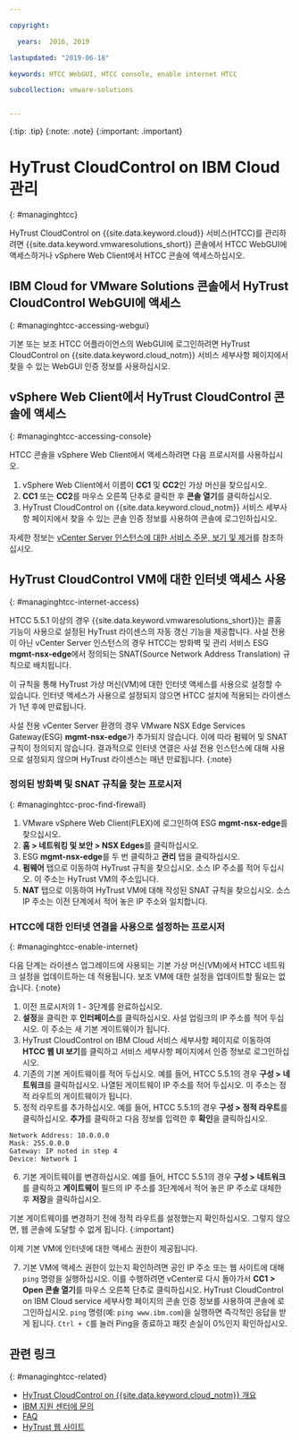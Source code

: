 ```yaml
---

copyright:

  years:  2016, 2019

lastupdated: "2019-06-18"

keywords: HTCC WebGUI, HTCC console, enable internet HTCC

subcollection: vmware-solutions


---
```


{:tip: .tip}
{:note: .note}
{:important: .important}

# HyTrust CloudControl on IBM Cloud 관리
{: #managinghtcc}

HyTrust CloudControl on {{site.data.keyword.cloud}} 서비스(HTCC)를 관리하려면 {{site.data.keyword.vmwaresolutions_short}} 콘솔에서 HTCC WebGUI에 액세스하거나 vSphere Web Client에서 HTCC 콘솔에 액세스하십시오.

## IBM Cloud for VMware Solutions 콘솔에서 HyTrust CloudControl WebGUI에 액세스
{: #managinghtcc-accessing-webgui}

기본 또는 보조 HTCC 어플라이언스의 WebGUI에 로그인하려면 HyTrust CloudControl on {{site.data.keyword.cloud_notm}} 서비스 세부사항 페이지에서 찾을 수 있는 WebGUI 인증 정보를 사용하십시오.

## vSphere Web Client에서 HyTrust CloudControl 콘솔에 액세스
{: #managinghtcc-accessing-console}

HTCC 콘솔을 vSphere Web Client에서 액세스하려면 다음 프로시저를 사용하십시오.
1. vSphere Web Client에서 이름이 **CC1** 및 **CC2**인 가상 머신을 찾으십시오.
2. **CC1** 또는 **CC2**를 마우스 오른쪽 단추로 클릭한 후 **콘솔 열기**를 클릭하십시오.
3. HyTrust CloudControl on {{site.data.keyword.cloud_notm}} 서비스 세부사항 페이지에서 찾을 수 있는 콘솔 인증 정보를 사용하여 콘솔에 로그인하십시오.

자세한 정보는 [vCenter Server 인스턴스에 대한 서비스 주문, 보기 및 제거](/docs/services/vmwaresolutions/vcenter?topic=vmware-solutions-vc_addingremovingservices)를 참조하십시오.

## HyTrust CloudControl VM에 대한 인터넷 액세스 사용
{: #managinghtcc-internet-access}

HTCC 5.5.1 이상의 경우 {{site.data.keyword.vmwaresolutions_short}}는 콜홈 기능이 사용으로 설정된 HyTrust 라이센스의 자동 갱신 기능을 제공합니다. 사설 전용이 아닌 vCenter Server 인스턴스의 경우 HTCC는 방화벽 및 관리 서비스 ESG **mgmt-nsx-edge**에서 정의되는 SNAT(Source Network Address Translation) 규칙으로 배치됩니다. 

이 규칙을 통해 HyTrust 가상 머신(VM)에 대한 인터넷 액세스를 사용으로 설정할 수 있습니다. 인터넷 액세스가 사용으로 설정되지 않으면 HTCC 설치에 적용되는 라이센스가 1년 후에 만료됩니다. 

사설 전용 vCenter Server 환경의 경우 VMware NSX Edge Services Gateway(ESG) **mgmt-nsx-edge**가 추가되지 않습니다. 이에 따라 펌웨어 및 SNAT 규칙이 정의되지 않습니다. 결과적으로 인터넷 연결은 사설 전용 인스턴스에 대해 사용으로 설정되지 않으며 HyTrust 라이센스는 매년 만료됩니다.
{:note}

### 정의된 방화벽 및 SNAT 규칙을 찾는 프로시저
{: #managinghtcc-proc-find-firewall}

1. VMware vSphere Web Client(FLEX)에 로그인하여 ESG **mgmt-nsx-edge**를 찾으십시오.
2. **홈 > 네트워킹 및 보안 > NSX Edges**를 클릭하십시오.
3. ESG **mgmt-nsx-edge**를 두 번 클릭하고 **관리** 탭을 클릭하십시오.
4. **펌웨어** 탭으로 이동하여 HyTrust 규칙을 찾으십시오. 소스 IP 주소를 적어 두십시오. 이 주소는 HyTrust VM의 주소입니다. 
5. **NAT** 탭으로 이동하여 HyTrust VM에 대해 작성된 SNAT 규칙을 찾으십시오. 소스 IP 주소는 이전 단계에서 적어 놓은 IP 주소와 일치합니다. 

### HTCC에 대한 인터넷 연결을 사용으로 설정하는 프로시저
{: #managinghtcc-enable-internet}

다음 단계는 라이센스 업그레이드에 사용되는 기본 가상 머신(VM)에서 HTCC 네트워크 설정을 업데이트하는 데 적용됩니다. 보조 VM에 대한 설정을 업데이트할 필요는 없습니다.
{:note}

1. 이전 프로시저의 1 - 3단계를 완료하십시오. 
2. **설정**을 클릭한 후 **인터페이스**를 클릭하십시오. 사설 업링크의 IP 주소를 적어 두십시오. 이 주소는 새 기본 게이트웨이가 됩니다. 
3. HyTrust CloudControl on IBM Cloud 서비스 세부사항 페이지로 이동하여 **HTCC 웹 UI 보기**를 클릭하고 서비스 세부사항 페이지에서 인증 정보로 로그인하십시오. 
4. 기존의 기본 게이트웨이를 적어 두십시오. 예를 들어, HTCC 5.5.1의 경우 **구성 > 네트워크**를 클릭하십시오. 나열된 게이트웨이 IP 주소를 적어 두십시오. 이 주소는 정적 라우트의 게이트웨이가 됩니다. 
5. 정적 라우트를 추가하십시오. 예를 들어, HTCC 5.5.1의 경우 **구성 > 정적 라우트**를 클릭하십시오. **추가**를 클릭하고 다음 정보를 입력한 후 **확인**을 클릭하십시오.

  ```
  Network Address: 10.0.0.0
  Mask: 255.0.0.0
  Gateway: IP noted in step 4
  Device: Network 1
  ```

6. 기본 게이트웨이를 변경하십시오. 예를 들어, HTCC 5.5.1의 경우 **구성 > 네트워크**를 클릭하고 **게이트웨이** 필드의 IP 주소를 3단계에서 적어 놓은 IP 주소로 대체한 후 **저장**을 클릭하십시오. 

  기본 게이트웨이를 변경하기 전에 정적 라우트를 설정했는지 확인하십시오. 그렇지 않으면, 웹 콘솔에 도달할 수 없게 됩니다.
  {:important}

  이제 기본 VM에 인터넷에 대한 액세스 권한이 제공됩니다. 

7. 기본 VM에 액세스 권한이 있는지 확인하려면 공인 IP 주소 또는 웹 사이트에 대해 `ping` 명령을 실행하십시오. 이를 수행하려면 vCenter로 다시 돌아가서 **CC1 > Open 콘솔 열기**를 마우스 오른쪽 단추로 클릭하십시오. HyTrust CloudControl on IBM Cloud service 세부사항 페이지의 콘솔 인증 정보를 사용하여 콘솔에 로그인하십시오. `ping` 명령(예: `ping www.ibm.com`)을 실행하면 즉각적인 응답을 받게 됩니다. `Ctrl + C`를 눌러 Ping을 종료하고 패킷 손실이 0%인지 확인하십시오.

## 관련 링크
{: #managinghtcc-related}

* [HyTrust CloudControl on {{site.data.keyword.cloud_notm}} 개요](/docs/services/vmwaresolutions/services?topic=vmware-solutions-htcc_considerations)
* [IBM 지원 센터에 문의](/docs/services/vmwaresolutions/vmonic?topic=vmware-solutions-trbl_support)
* [FAQ](/docs/services/vmwaresolutions/vmonic?topic=vmware-solutions-faq)
* [HyTrust 웹 사이트](https://www.hytrust.com/)

